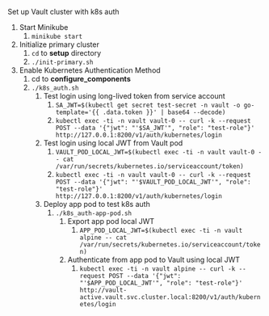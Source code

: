 Set up Vault cluster with k8s auth

1. Start Minikube
   1. `minikube start`
2. Initialize primary cluster
   1. `cd` to **setup** directory
   2. `./init-primary.sh`
3. Enable Kubernetes Authentication Method
   1. cd to **configure_components**
   2. `./k8s_auth.sh`
      1. Test login using long-lived token from service account
         1. `SA_JWT=$(kubectl get secret test-secret -n vault -o go-template='{{ .data.token }}' | base64 --decode)`   
         2. `kubectl exec -ti -n vault vault-0 -- curl -k --request POST --data '{"jwt": "'$SA_JWT'", "role": "test-role"}' http://127.0.0.1:8200/v1/auth/kubernetes/login`
      2. Test login using local JWT from Vault pod
         1. `VAULT_POD_LOCAL_JWT=$(kubectl exec -ti -n vault vault-0 -- cat /var/run/secrets/kubernetes.io/serviceaccount/token)`
         2. `kubectl exec -ti -n vault vault-0 -- curl -k --request POST --data '{"jwt": "'$VAULT_POD_LOCAL_JWT'", "role": "test-role"}' http://127.0.0.1:8200/v1/auth/kubernetes/login`
      3. Deploy app pod to test k8s auth 
         1. `./k8s_auth-app-pod.sh`
            1. Export app pod local JWT
               1. `APP_POD_LOCAL_JWT=$(kubectl exec -ti -n vault alpine -- cat /var/run/secrets/kubernetes.io/serviceaccount/token)`
            2. Authenticate from app pod to Vault using local JWT
               1. `kubectl exec -ti -n vault alpine -- curl -k --request POST --data '{"jwt": "'$APP_POD_LOCAL_JWT'", "role": "test-role"}' http://vault-active.vault.svc.cluster.local:8200/v1/auth/kubernetes/login`